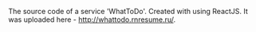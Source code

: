 The source code of a service 'WhatToDo'.
Created with using ReactJS.
It was uploaded here - http://whattodo.rnresume.ru/.
